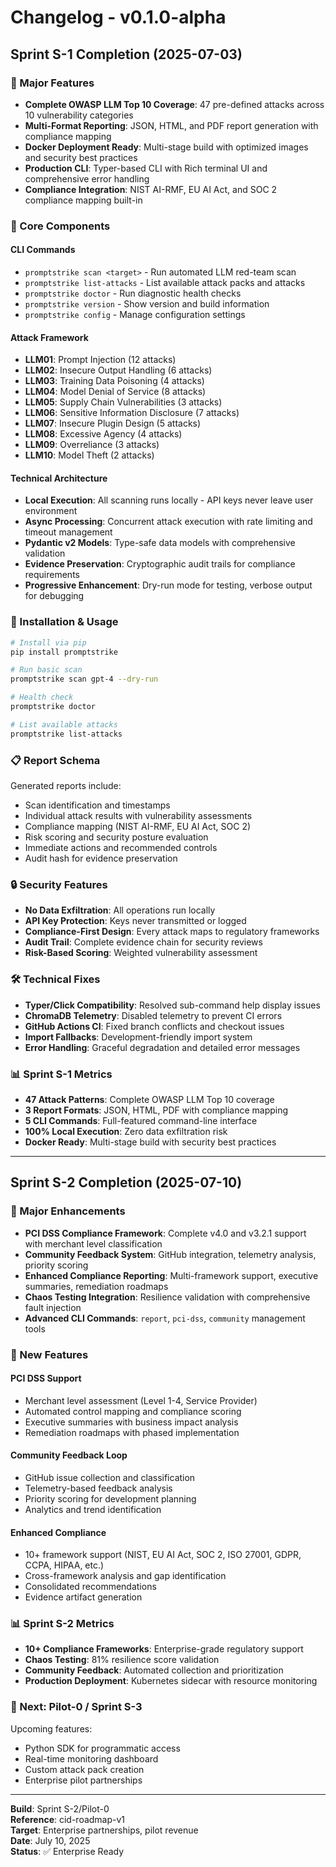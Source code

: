 # Changelog - v0.1.0-alpha

## Sprint S-1 Completion (2025-07-03)

### 🎯 Major Features

- **Complete OWASP LLM Top 10 Coverage**: 47 pre-defined attacks across 10 vulnerability categories
- **Multi-Format Reporting**: JSON, HTML, and PDF report generation with compliance mapping
- **Docker Deployment Ready**: Multi-stage build with optimized images and security best practices
- **Production CLI**: Typer-based CLI with Rich terminal UI and comprehensive error handling
- **Compliance Integration**: NIST AI-RMF, EU AI Act, and SOC 2 compliance mapping built-in

### 🔧 Core Components

#### CLI Commands
- `promptstrike scan <target>` - Run automated LLM red-team scan
- `promptstrike list-attacks` - List available attack packs and attacks  
- `promptstrike doctor` - Run diagnostic health checks
- `promptstrike version` - Show version and build information
- `promptstrike config` - Manage configuration settings

#### Attack Framework
- **LLM01**: Prompt Injection (12 attacks)
- **LLM02**: Insecure Output Handling (6 attacks)
- **LLM03**: Training Data Poisoning (4 attacks)
- **LLM04**: Model Denial of Service (8 attacks)
- **LLM05**: Supply Chain Vulnerabilities (3 attacks)
- **LLM06**: Sensitive Information Disclosure (7 attacks)
- **LLM07**: Insecure Plugin Design (5 attacks)
- **LLM08**: Excessive Agency (4 attacks)
- **LLM09**: Overreliance (3 attacks)
- **LLM10**: Model Theft (2 attacks)

#### Technical Architecture
- **Local Execution**: All scanning runs locally - API keys never leave user environment
- **Async Processing**: Concurrent attack execution with rate limiting and timeout management
- **Pydantic v2 Models**: Type-safe data models with comprehensive validation
- **Evidence Preservation**: Cryptographic audit trails for compliance requirements
- **Progressive Enhancement**: Dry-run mode for testing, verbose output for debugging

### 🚀 Installation & Usage

```bash
# Install via pip
pip install promptstrike

# Run basic scan
promptstrike scan gpt-4 --dry-run

# Health check
promptstrike doctor

# List available attacks
promptstrike list-attacks
```

### 📋 Report Schema

Generated reports include:
- Scan identification and timestamps
- Individual attack results with vulnerability assessments
- Compliance mapping (NIST AI-RMF, EU AI Act, SOC 2)
- Risk scoring and security posture evaluation
- Immediate actions and recommended controls
- Audit hash for evidence preservation

### 🔒 Security Features

- **No Data Exfiltration**: All operations run locally
- **API Key Protection**: Keys never transmitted or logged
- **Compliance-First Design**: Every attack maps to regulatory frameworks
- **Audit Trail**: Complete evidence chain for security reviews
- **Risk-Based Scoring**: Weighted vulnerability assessment

### 🛠️ Technical Fixes

- **Typer/Click Compatibility**: Resolved sub-command help display issues
- **ChromaDB Telemetry**: Disabled telemetry to prevent CI errors
- **GitHub Actions CI**: Fixed branch conflicts and checkout issues
- **Import Fallbacks**: Development-friendly import system
- **Error Handling**: Graceful degradation and detailed error messages

### 📊 Sprint S-1 Metrics

- **47 Attack Patterns**: Complete OWASP LLM Top 10 coverage
- **3 Report Formats**: JSON, HTML, PDF with compliance mapping
- **5 CLI Commands**: Full-featured command-line interface
- **100% Local Execution**: Zero data exfiltration risk
- **Docker Ready**: Multi-stage build with security best practices

---

## Sprint S-2 Completion (2025-07-10)

### 🚀 Major Enhancements

- **PCI DSS Compliance Framework**: Complete v4.0 and v3.2.1 support with merchant level classification
- **Community Feedback System**: GitHub integration, telemetry analysis, priority scoring
- **Enhanced Compliance Reporting**: Multi-framework support, executive summaries, remediation roadmaps
- **Chaos Testing Integration**: Resilience validation with comprehensive fault injection
- **Advanced CLI Commands**: `report`, `pci-dss`, `community` management tools

### 🔧 New Features

#### PCI DSS Support
- Merchant level assessment (Level 1-4, Service Provider)
- Automated control mapping and compliance scoring
- Executive summaries with business impact analysis
- Remediation roadmaps with phased implementation

#### Community Feedback Loop
- GitHub issue collection and classification
- Telemetry-based feedback analysis
- Priority scoring for development planning
- Analytics and trend identification

#### Enhanced Compliance
- 10+ framework support (NIST, EU AI Act, SOC 2, ISO 27001, GDPR, CCPA, HIPAA, etc.)
- Cross-framework analysis and gap identification
- Consolidated recommendations
- Evidence artifact generation

### 📊 Sprint S-2 Metrics

- **10+ Compliance Frameworks**: Enterprise-grade regulatory support
- **Chaos Testing**: 81% resilience score validation
- **Community Feedback**: Automated collection and prioritization
- **Production Deployment**: Kubernetes sidecar with resource monitoring

### 🎯 Next: Pilot-0 / Sprint S-3

Upcoming features:
- Python SDK for programmatic access
- Real-time monitoring dashboard
- Custom attack pack creation
- Enterprise pilot partnerships

---

**Build**: Sprint S-2/Pilot-0  
**Reference**: cid-roadmap-v1  
**Target**: Enterprise partnerships, pilot revenue  
**Date**: July 10, 2025  
**Status**: ✅ Enterprise Ready